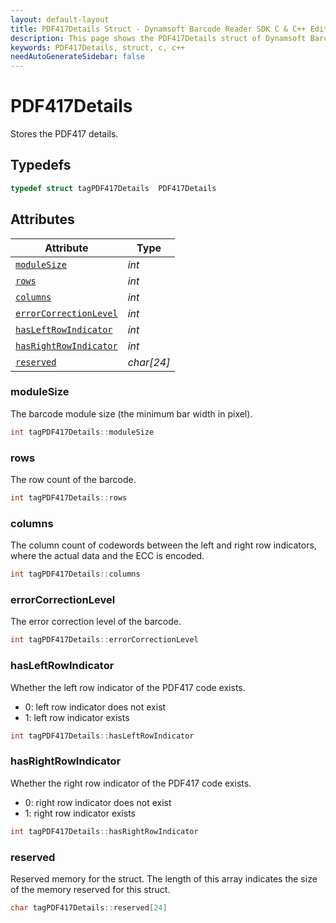 ```yaml
---
layout: default-layout
title: PDF417Details Struct - Dynamsoft Barcode Reader SDK C & C++ Edition
description: This page shows the PDF417Details struct of Dynamsoft Barcode Reader SDK C & C++ Edition.
keywords: PDF417Details, struct, c, c++
needAutoGenerateSidebar: false
---
```



# PDF417Details
Stores the PDF417 details.

## Typedefs

```cpp
typedef struct tagPDF417Details  PDF417Details
```  

## Attributes
  
| Attribute | Type |
|---------- | ---- |
| [`moduleSize`](#modulesize) | *int* |
| [`rows`](#rows) | *int* |
| [`columns`](#columns) | *int* |
| [`errorCorrectionLevel`](#errorcorrectionlevel) | *int* |
| [`hasLeftRowIndicator`](#hasleftrowindicator) | *int* |
| [`hasRightRowIndicator`](#hasrightrowindicator) | *int* |
| [`reserved`](#reserved) | *char\[24\]* |

### moduleSize

The barcode module size (the minimum bar width in pixel).

```cpp
int tagPDF417Details::moduleSize
```

### rows

The row count of the barcode.

```cpp
int tagPDF417Details::rows
```

### columns

The column count of codewords between the left and right row indicators, where the actual data and the ECC is encoded.

```cpp
int tagPDF417Details::columns
```

### errorCorrectionLevel

The error correction level of the barcode.

```cpp
int tagPDF417Details::errorCorrectionLevel
```

### hasLeftRowIndicator

Whether the left row indicator of the PDF417 code exists.

- 0: left row indicator does not exist
- 1: left row indicator exists

```cpp
int tagPDF417Details::hasLeftRowIndicator
```

### hasRightRowIndicator

Whether the right row indicator of the PDF417 code exists.

- 0: right row indicator does not exist
- 1: right row indicator exists

```cpp
int tagPDF417Details::hasRightRowIndicator
```

### reserved

Reserved memory for the struct. The length of this array indicates the size of the memory reserved for this struct.

```cpp
char tagPDF417Details::reserved[24]
```
